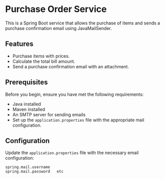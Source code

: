 
# Purchase Order Service

This is a Spring Boot service that allows the purchase of items and sends a purchase confirmation email using JavaMailSender.

## Features

- Purchase items with prices.
- Calculate the total bill amount.
- Send a purchase confirmation email with an attachment.

## Prerequisites

Before you begin, ensure you have met the following requirements:

- Java installed
- Maven installed
- An SMTP server for sending emails
- Set up the `application.properties` file with the appropriate mail configuration.

## Configuration

Update the `application.properties` file with the necessary email configuration:

```properties
spring.mail.username
spring.mail.password   etc
